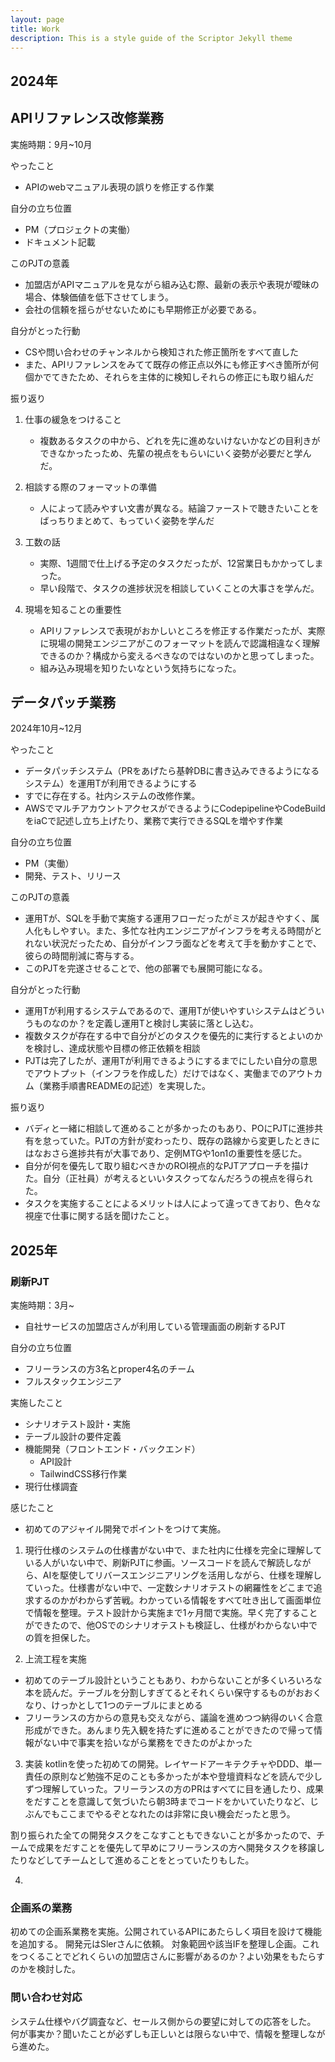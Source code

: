 ```yaml
---
layout: page
title: Work
description: This is a style guide of the Scriptor Jekyll theme
---
```


## 2024年

## APIリファレンス改修業務
<!-- プロジェクトがわからない外部の人に説明する感じで記述する -->

実施時期：9月~10月

やったこと
- APIのwebマニュアル表現の誤りを修正する作業

自分の立ち位置
- PM（プロジェクトの実働）
- ドキュメント記載

このPJTの意義
- 加盟店がAPIマニュアルを見ながら組み込む際、最新の表示や表現が曖昧の場合、体験価値を低下させてしまう。
- 会社の信頼を揺らがせないためにも早期修正が必要である。

自分がとった行動
- CSや問い合わせのチャンネルから検知された修正箇所をすべて直した
- また、APIリファレンスをみてて既存の修正点以外にも修正すべき箇所が何個かでてきたため、それらを主体的に検知しそれらの修正にも取り組んだ

振り返り

1. 仕事の緩急をつけること
    - 複数あるタスクの中から、どれを先に進めないけないかなどの目利きができなかったっため、先輩の視点をもらいにいく姿勢が必要だと学んだ。

2. 相談する際のフォーマットの準備
    - 人によって読みやすい文書が異なる。結論ファーストで聴きたいことをばっちりまとめて、もっていく姿勢を学んだ
3. 工数の話
    - 実際、1週間で仕上げる予定のタスクだったが、12営業日もかかってしまった。
    - 早い段階で、タスクの進捗状況を相談していくことの大事さを学んだ。
4. 現場を知ることの重要性
    - APIリファレンスで表現がおかしいところを修正する作業だったが、実際に現場の開発エンジニアがこのフォーマットを読んで認識相違なく理解できるのか？構成から変えるべきなのではないのかと思ってしまった。
    - 組み込み現場を知りたいなという気持ちになった。

## データパッチ業務

<p>2024年10月~12月</p>

やったこと
- データパッチシステム（PRをあげたら基幹DBに書き込みできるようになるシステム）を運用Tが利用できるようにする
- すでに存在する。社内システムの改修作業。
- AWSでマルチアカウントアクセスができるようにCodepipelineやCodeBuildをiaCで記述し立ち上げたり、業務で実行できるSQLを増やす作業

自分の立ち位置
- PM（実働）
- 開発、テスト、リリース

このPJTの意義
- 運用Tが、SQLを手動で実施する運用フローだったがミスが起きやすく、属人化もしやすい。また、多忙な社内エンジニアがインフラを考える時間がとれない状況だったため、自分がインフラ面などを考えて手を動かすことで、彼らの時間削減に寄与する。
- このPJTを完遂させることで、他の部署でも展開可能になる。

自分がとった行動
- 運用Tが利用するシステムであるので、運用Tが使いやすいシステムはどういうものなのか？を定義し運用Tと検討し実装に落とし込む。
- 複数タスクが存在する中で自分がどのタスクを優先的に実行するとよいのかを検討し、達成状態や目標の修正依頼を相談
- PJTは完了したが、運用Tが利用できるようにするまでにしたい自分の意思でアウトプット（インフラを作成した）だけではなく、実働までのアウトカム（業務手順書READMEの記述）を実現した。

振り返り
- バディと一緒に相談して進めることが多かったのもあり、POにPJTに進捗共有を怠っていた。PJTの方針が変わったり、既存の路線から変更したときにはなおさら進捗共有が大事であり、定例MTGや1on1の重要性を感じた。
- 自分が何を優先して取り組むべきかのROI視点的なPJTアプローチを描けた。自分（正社員）が考えるといいタスクってなんだろうの視点を得られた。
- タスクを実施することによるメリットは人によって違ってきており、色々な視座で仕事に関する話を聞けたこと。



## 2025年

### 刷新PJT
実施時期：3月~
- 自社サービスの加盟店さんが利用している管理画面の刷新するPJT

自分の立ち位置
- フリーランスの方3名とproper4名のチーム
- フルスタックエンジニア

実施したこと
- シナリオテスト設計・実施
- テーブル設計の要件定義
- 機能開発（フロントエンド・バックエンド）
    - API設計
    - TailwindCSS移行作業
- 現行仕様調査

感じたこと
- 初めてのアジャイル開発でポイントをつけて実施。

1. 現行仕様のシステムの仕様書がない中で、また社内に仕様を完全に理解している人がいない中で、刷新PJTに参画。ソースコードを読んで解読しながら、AIを駆使してリバースエンジニアリングを活用しながら、仕様を理解していった。仕様書がない中で、一定数シナリオテストの網羅性をどこまで追求するのかがわからず苦戦。わかっている情報をすべて吐き出して画面単位で情報を整理。テスト設計から実施まで1ヶ月間で実施。早く完了することができたので、他OSでのシナリオテストも検証し、仕様がわからない中での質を担保した。

2. 上流工程を実施
- 初めてのテーブル設計ということもあり、わからないことが多くいろいろな本を読んだ。テーブルを分割しすぎてるとそれくらい保守するものがおおくなり、けっかとして1つのテーブルにまとめる
- フリーランスの方からの意見も交えながら、議論を進めつつ納得のいく合意形成ができた。あんまり先入観を持たずに進めることができたので帰って情報がない中で事実を拾いながら業務をできたのがよかった

3. 実装
kotlinを使った初めての開発。レイヤードアーキテクチャやDDD、単一責任の原則など勉強不足のことも多かったが本や登壇資料などを読んで少しずつ理解していった。フリーランスの方のPRはすべてに目を通したり、成果をだすことを意識して気づいたら朝3時までコードをかいていたりなど、じぶんでもここまでやるぞとなれたのは非常に良い機会だったと思う。

割り振られた全ての開発タスクをこなすこともできないことが多かったので、チームで成果をだすことを優先して早めにフリーランスの方へ開発タスクを移譲したりなどしてチームとして進めることをとっていたりもした。

4. 
### 企画系の業務
初めての企画系業務を実施。公開されているAPIにあたらしく項目を設けて機能を追加する。
開発元はSlerさんに依頼。 対象範囲や該当IFを整理し企画。これをつくることでどれくらいの加盟店さんに影響があるのか？よい効果をもたらすのかを検討した。

### 問い合わせ対応
システム仕様やバグ調査など、セールス側からの要望に対しての応答をした。
何が事実か？聞いたことが必ずしも正しいとは限らない中で、情報を整理しながら進めた。
